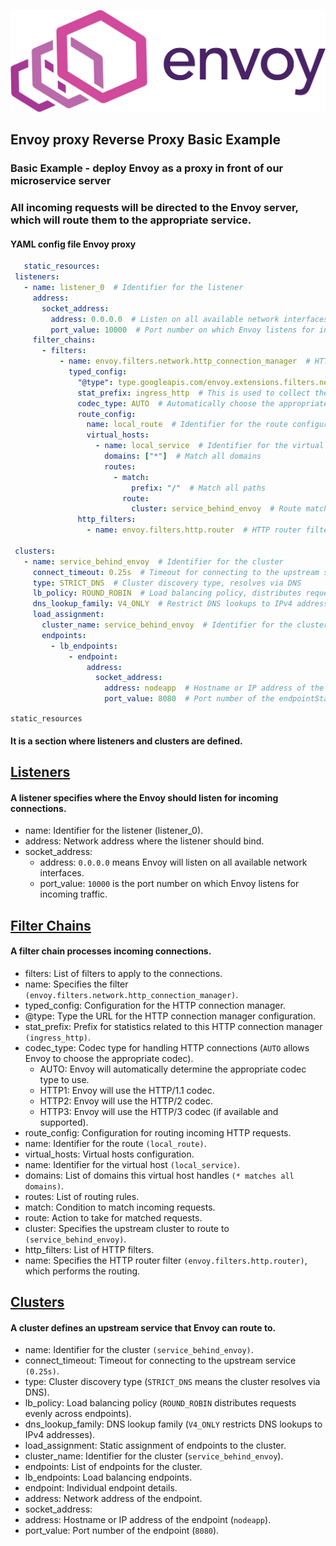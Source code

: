 <p align="left">
 <img width="600px" src="envoy_logo2.png" alt="qr"/>
</p>

## Envoy proxy Reverse Proxy Basic Example

### Basic Example  - deploy Envoy as a proxy in front of our microservice server
### All incoming requests will be directed to the Envoy server, which will route them to the appropriate service. 

#### YAML config file Envoy proxy

 ```yml
    static_resources:
  listeners:
    - name: listener_0  # Identifier for the listener
      address:
        socket_address:
          address: 0.0.0.0  # Listen on all available network interfaces
          port_value: 10000  # Port number on which Envoy listens for incoming traffic
      filter_chains:
        - filters:
            - name: envoy.filters.network.http_connection_manager  # HTTP connection manager filter
              typed_config:
                "@type": type.googleapis.com/envoy.extensions.filters.network.http_connection_manager.v3.HttpConnectionManager
                stat_prefix: ingress_http  # This is used to collect the statistics
                codec_type: AUTO  # Automatically choose the appropriate codec for HTTP connections
                route_config:
                  name: local_route  # Identifier for the route configuration
                  virtual_hosts:
                    - name: local_service  # Identifier for the virtual host
                      domains: ["*"]  # Match all domains
                      routes:
                        - match:
                            prefix: "/"  # Match all paths
                          route:
                            cluster: service_behind_envoy  # Route matched requests to this cluster
                http_filters:
                  - name: envoy.filters.http.router  # HTTP router filter, which performs the routing

  clusters:
    - name: service_behind_envoy  # Identifier for the cluster
      connect_timeout: 0.25s  # Timeout for connecting to the upstream service
      type: STRICT_DNS  # Cluster discovery type, resolves via DNS
      lb_policy: ROUND_ROBIN  # Load balancing policy, distributes requests evenly across endpoints
      dns_lookup_family: V4_ONLY  # Restrict DNS lookups to IPv4 addresses
      load_assignment:
        cluster_name: service_behind_envoy  # Identifier for the cluster
        endpoints:
          - lb_endpoints:
              - endpoint:
                  address:
                    socket_address:
                      address: nodeapp  # Hostname or IP address of the endpoint, this is pointing to a docker service
                      port_value: 8080  # Port number of the endpointStatic Resources
```

`static_resources`
#### It is a section where listeners and clusters are defined.

## [**Listeners**]() 
#### A listener specifies where the Envoy should listen for incoming connections.

- name: Identifier for the listener (listener_0).
- address: Network address where the listener should bind.
- socket_address:
  - address: `0.0.0.0` means Envoy will listen on all available network interfaces.
  - port_value: `10000` is the port number on which Envoy listens for incoming traffic.

## [**Filter Chains**]() 
#### A filter chain processes incoming connections.

- filters: List of filters to apply to the connections.
- name: Specifies the filter `(envoy.filters.network.http_connection_manager)`.
- typed_config: Configuration for the HTTP connection manager.
- @type: Type the URL for the HTTP connection manager configuration.
- stat_prefix: Prefix for statistics related to this HTTP connection manager `(ingress_http)`.
- codec_type: Codec type for handling HTTP connections (`AUTO` allows Envoy to choose the appropriate codec).
  - AUTO: Envoy will automatically determine the appropriate codec type to use.
  - HTTP1: Envoy will use the HTTP/1.1 codec.
  - HTTP2: Envoy will use the HTTP/2 codec.
  - HTTP3: Envoy will use the HTTP/3 codec (if available and supported).
- route_config: Configuration for routing incoming HTTP requests.
- name: Identifier for the route `(local_route)`.
- virtual_hosts: Virtual hosts configuration.
- name: Identifier for the virtual host `(local_service)`.
- domains: List of domains this virtual host handles `(* matches all domains)`.
- routes: List of routing rules.
- match: Condition to match incoming requests.
- route: Action to take for matched requests.
- cluster: Specifies the upstream cluster to route to `(service_behind_envoy)`.
- http_filters: List of HTTP filters.
- name: Specifies the HTTP router filter `(envoy.filters.http.router)`, which performs the routing.

## [**Clusters**]() 
#### A cluster defines an upstream service that Envoy can route to.

- name: Identifier for the cluster `(service_behind_envoy)`.
- connect_timeout: Timeout for connecting to the upstream service `(0.25s)`.
- type: Cluster discovery type (`STRICT_DNS` means the cluster resolves via DNS).
- lb_policy: Load balancing policy (`ROUND_ROBIN` distributes requests evenly across endpoints).
- dns_lookup_family: DNS lookup family (`V4_ONLY` restricts DNS lookups to IPv4 addresses).
- load_assignment: Static assignment of endpoints to the cluster.
- cluster_name: Identifier for the cluster (`service_behind_envoy`).
- endpoints: List of endpoints for the cluster.
- lb_endpoints: Load balancing endpoints.
- endpoint: Individual endpoint details.
- address: Network address of the endpoint.
- socket_address:
- address: Hostname or IP address of the endpoint (`nodeapp`).
- port_value: Port number of the endpoint (`8080`).